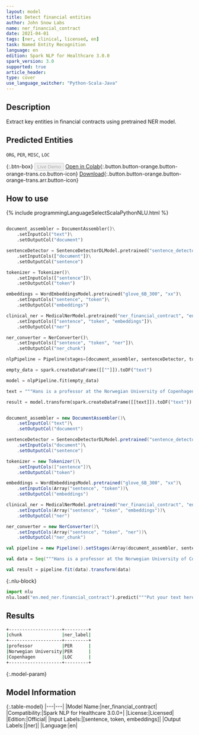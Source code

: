 ```yaml
---
layout: model
title: Detect financial entities
author: John Snow Labs
name: ner_financial_contract
date: 2021-04-01
tags: [ner, clinical, licensed, en]
task: Named Entity Recognition
language: en
edition: Spark NLP for Healthcare 3.0.0
spark_version: 3.0
supported: true
article_header:
type: cover
use_language_switcher: "Python-Scala-Java"
---
```


## Description

Extract key entities in financial contracts using pretrained NER model.

## Predicted Entities

`ORG`, `PER`, `MISC`, `LOC`

{:.btn-box}
<button class="button button-orange" disabled>Live Demo</button>
[Open in Colab](https://colab.research.google.com/github/JohnSnowLabs/spark-nlp-workshop/blob/master/tutorials/Certification_Trainings/Healthcare/1.Clinical_Named_Entity_Recognition_Model.ipynb){:.button.button-orange.button-orange-trans.co.button-icon}
[Download](https://s3.amazonaws.com/auxdata.johnsnowlabs.com/clinical/models/ner_financial_contract_en_3.0.0_3.0_1617260833629.zip){:.button.button-orange.button-orange-trans.arr.button-icon}

## How to use



<div class="tabs-box" markdown="1">
{% include programmingLanguageSelectScalaPythonNLU.html %}

```python

document_assembler = DocumentAssembler()\
    .setInputCol("text")\
    .setOutputCol("document")

sentenceDetector = SentenceDetectorDLModel.pretrained("sentence_detector_dl_healthcare","en","clinical/models")\
    .setInputCols(["document"])\
    .setOutputCol("sentence")

tokenizer = Tokenizer()\
    .setInputCols(["sentence"])\
    .setOutputCol("token")

embeddings = WordEmbeddingsModel.pretrained("glove_6B_300", "xx")\
    .setInputCols("sentence", "token")\
    .setOutputCol("embeddings")

clinical_ner = MedicalNerModel.pretrained("ner_financial_contract", "en", "clinical/models")\
    .setInputCols(["sentence", "token", "embeddings"])\
    .setOutputCol("ner")

ner_converter = NerConverter()\
    .setInputCols(["sentence", "token", "ner"])\
    .setOutputCol("ner_chunk")

nlpPipeline = Pipeline(stages=[document_assembler, sentenceDetector, tokenizer, embeddings, clinical_ner, ner_converter])

empty_data = spark.createDataFrame([[""]]).toDF("text")

model = nlpPipeline.fit(empty_data)

text = """Hans is a professor at the Norwegian University of Copenhagen, and he is a true Copenhagener."""

result = model.transform(spark.createDataFrame([[text]]).toDF("text"))

```
```scala

document_assembler = new DocumentAssembler()\
    .setInputCol("text")\
    .setOutputCol("document")

sentenceDetector = SentenceDetectorDLModel.pretrained("sentence_detector_dl_healthcare","en","clinical/models")\
    .setInputCols("document")\
    .setOutputCol("sentence")

tokenizer = new Tokenizer()\
    .setInputCols(["sentence"])\
    .setOutputCol("token")

embeddings = WordEmbeddingsModel.pretrained("glove_6B_300", "xx")\
    .setInputCols(Array("sentence", "token"))\
    .setOutputCol("embeddings")

clinical_ner = MedicalNerModel.pretrained("ner_financial_contract", "en", "clinical/models")\
    .setInputCols(Array("sentence", "token", "embeddings"))\
    .setOutputCol("ner")

ner_converter = new NerConverter()\
    .setInputCols(Array("sentence", "token", "ner"))\
    .setOutputCol("ner_chunk")

val pipeline = new Pipeline().setStages(Array(document_assembler, sentenceDetector, tokenizer, embeddings, clinical_ner, ner_converter))

val data = Seq("""Hans is a professor at the Norwegian University of Copenhagen, and he is a true Copenhagener.""").toDS.toDF("text")

val result = pipeline.fit(data).transform(data)
```


{:.nlu-block}
```python
import nlu
nlu.load("en.med_ner.financial_contract").predict("""Put your text here.""")
```

</div>

## Results
```bash
+--------------------+---------+
|chunk               |ner_label|
+--------------------+---------+
|professor           |PER      |
|Norwegian University|PER      |
|Copenhagen          |LOC      |
+--------------------+---------+
```

{:.model-param}
## Model Information

{:.table-model}
|---|---|
|Model Name:|ner_financial_contract|
|Compatibility:|Spark NLP for Healthcare 3.0.0+|
|License:|Licensed|
|Edition:|Official|
|Input Labels:|[sentence, token, embeddings]|
|Output Labels:|[ner]|
|Language:|en|